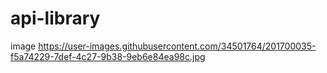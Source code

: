 # api-library
image
https://user-images.githubusercontent.com/34501764/201700035-f5a74229-7def-4c27-9b38-9eb6e84ea98c.jpg
